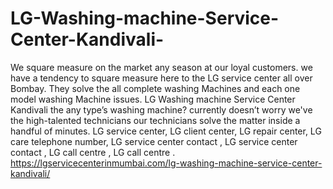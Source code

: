 # LG-Washing-machine-Service-Center-Kandivali-
We square measure on the market any season at our loyal customers. we have a tendency to square measure here to the LG service center all over Bombay. They solve the all complete washing Machines and each one model washing Machine issues. LG Washing machine Service Center Kandivali the any type’s washing machine? currently doesn’t worry we've the high-talented technicians our technicians solve the matter inside a handful of minutes. LG service center, LG client center, LG repair center, LG care telephone number, LG service center contact , LG service center contact , LG call centre , LG call centre . https://lgservicecenterinmumbai.com/lg-washing-machine-service-center-kandivali/

